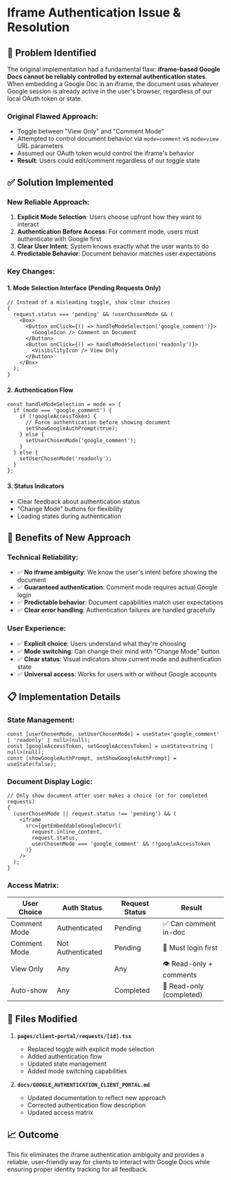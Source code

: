 # Iframe Authentication Issue & Resolution

## 🚨 Problem Identified

The original implementation had a fundamental flaw: **iframe-based Google Docs cannot be reliably controlled by external authentication states**. When embedding a Google Doc in an iframe, the document uses whatever Google session is already active in the user's browser, regardless of our local OAuth token or state.

### Original Flawed Approach:

- Toggle between "View Only" and "Comment Mode"
- Attempted to control document behavior via `mode=comment` vs `mode=view` URL parameters
- Assumed our OAuth token would control the iframe's behavior
- **Result**: Users could edit/comment regardless of our toggle state

## ✅ Solution Implemented

### New Reliable Approach:

1. **Explicit Mode Selection**: Users choose upfront how they want to interact
2. **Authentication Before Access**: For comment mode, users must authenticate with Google first
3. **Clear User Intent**: System knows exactly what the user wants to do
4. **Predictable Behavior**: Document behavior matches user expectations

### Key Changes:

#### 1. **Mode Selection Interface** (Pending Requests Only)

```tsx
// Instead of a misleading toggle, show clear choices
{
  request.status === 'pending' && !userChosenMode && (
    <Box>
      <Button onClick={() => handleModeSelection('google_comment')}>
        <GoogleIcon /> Comment on Document
      </Button>
      <Button onClick={() => handleModeSelection('readonly')}>
        <VisibilityIcon /> View Only
      </Button>
    </Box>
  );
}
```

#### 2. **Authentication Flow**

```tsx
const handleModeSelection = mode => {
  if (mode === 'google_comment') {
    if (!googleAccessToken) {
      // Force authentication before showing document
      setShowGoogleAuthPrompt(true);
    } else {
      setUserChosenMode('google_comment');
    }
  } else {
    setUserChosenMode('readonly');
  }
};
```

#### 3. **Status Indicators**

- Clear feedback about authentication status
- "Change Mode" buttons for flexibility
- Loading states during authentication

## 🎯 Benefits of New Approach

### Technical Reliability:

- ✅ **No iframe ambiguity**: We know the user's intent before showing the document
- ✅ **Guaranteed authentication**: Comment mode requires actual Google login
- ✅ **Predictable behavior**: Document capabilities match user expectations
- ✅ **Clear error handling**: Authentication failures are handled gracefully

### User Experience:

- ✅ **Explicit choice**: Users understand what they're choosing
- ✅ **Mode switching**: Can change their mind with "Change Mode" button
- ✅ **Clear status**: Visual indicators show current mode and authentication state
- ✅ **Universal access**: Works for users with or without Google accounts

## 📋 Implementation Details

### State Management:

```tsx
const [userChosenMode, setUserChosenMode] = useState<'google_comment' | 'readonly' | null>(null);
const [googleAccessToken, setGoogleAccessToken] = useState<string | null>(null);
const [showGoogleAuthPrompt, setShowGoogleAuthPrompt] = useState(false);
```

### Document Display Logic:

```tsx
// Only show document after user makes a choice (or for completed requests)
{
  (userChosenMode || request.status !== 'pending') && (
    <iframe
      src={getEmbeddableGoogleDocUrl(
        request.inline_content,
        request.status,
        userChosenMode === 'google_comment' && !!googleAccessToken
      )}
    />
  );
}
```

### Access Matrix:

| User Choice  | Auth Status       | Request Status | Result                   |
| ------------ | ----------------- | -------------- | ------------------------ |
| Comment Mode | Authenticated     | Pending        | ✅ Can comment in-doc    |
| Comment Mode | Not Authenticated | Pending        | 🔐 Must login first      |
| View Only    | Any               | Any            | 👁️ Read-only + comments  |
| Auto-show    | Any               | Completed      | 📄 Read-only (completed) |

## 🔧 Files Modified

1. **`pages/client-portal/requests/[id].tsx`**

   - Replaced toggle with explicit mode selection
   - Added authentication flow
   - Updated state management
   - Added mode switching capabilities

2. **`docs/GOOGLE_AUTHENTICATION_CLIENT_PORTAL.md`**
   - Updated documentation to reflect new approach
   - Corrected authentication flow description
   - Updated access matrix

## 📈 Outcome

This fix eliminates the iframe authentication ambiguity and provides a reliable, user-friendly way for clients to interact with Google Docs while ensuring proper identity tracking for all feedback.
